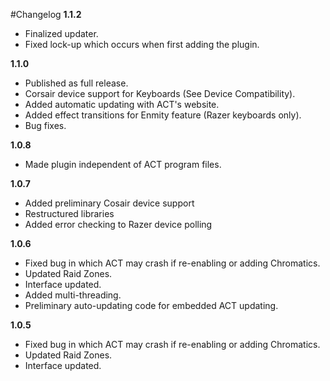 #Changelog
**1.1.2**
* Finalized updater.
* Fixed lock-up which occurs when first adding the plugin.

**1.1.0**

* Published as full release.
* Corsair device support for Keyboards (See Device Compatibility).
* Added automatic updating with ACT's website.
* Added effect transitions for Enmity feature (Razer keyboards only).
* Bug fixes.

**1.0.8**

* Made plugin independent of ACT program files.

**1.0.7**

* Added preliminary Cosair device support
* Restructured libraries
* Added error checking to Razer device polling

**1.0.6**

* Fixed bug in which ACT may crash if re-enabling or adding Chromatics.
* Updated Raid Zones.
* Interface updated.
* Added multi-threading.
* Preliminary auto-updating code for embedded ACT updating.

**1.0.5**

* Fixed bug in which ACT may crash if re-enabling or adding Chromatics.
* Updated Raid Zones.
* Interface updated.
